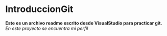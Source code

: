 # IntroduccionGit
**Este es un archivo readme escrito desde VisualStudio para practicar git.**
*En este proyecto se encuentra mi perfil*